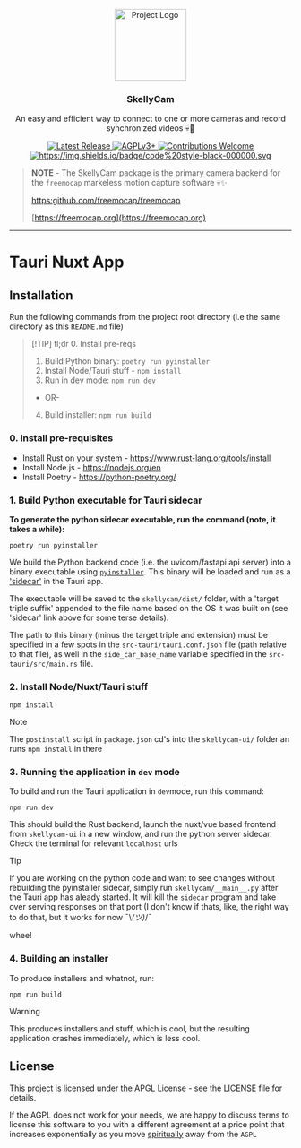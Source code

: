 <p align="center">
    <img src="https://github.com/freemocap/skellycam/blob/main/skellycam/shared/skellycam-logo/skellycam-logo.svg" height="128" alt="Project Logo">
</p>
<h3 align="center">SkellyCam</h3>
<p align="center"> An easy and efficient way to connect to one or more cameras and record synchronized videos 💀📸</p>
<p align="center">
    <a href="https://github.com/freemocap/fast-camera-capture/releases/latest">
        <img src="https://img.shields.io/github/release/freemocap/fast-camera-capture.svg" alt="Latest Release">
    </a>
    <a href="https://github.com/freemocap/fast-camera-capture/blob/main/LICENSE">
        <img src="https://img.shields.io/badge/license-AGPLv3+-blue.svg" alt="AGPLv3+">
    </a>
    <a href="https://github.com/freemocap/fast-camera-capture/issues">
        <img src="https://img.shields.io/badge/contributions-almost-ff69b4.svg" alt="Contributions Welcome">
    </a>
  <a href="https://github.com/psf/black">
    <img alt="https://img.shields.io/badge/code%20style-black-000000.svg" src="https://img.shields.io/badge/code%20style-black-000000.svg">
  </a>
</p>


> **NOTE** - The SkellyCam package is the primary camera backend for the `freemocap` markeless motion capture software
> 💀✨
>
> [https:github.com/freemocap/freemocap](https:github.com/freemocap/freemocap)
>
>[https://freemocap.org](https://freemocap.org)

---

# Tauri Nuxt App

## Installation

Run the following commands from the project root directory (i.e the same directory as this `README.md` file)

> [!TIP] tl;dr
> 0. Install pre-reqs
> 1. Build Python binary: `poetry run pyinstaller`
> 2. Install Node/Tauri stuff - `npm install`
> 3. Run in dev mode: `npm run dev`
> - OR-
> 4. Build installer: `npm run build`

### 0. Install pre-requisites
- Install Rust on your system - https://www.rust-lang.org/tools/install
- Install Node.js - https://nodejs.org/en
- Install Poetry - https://python-poetry.org/

### 1. Build Python executable for Tauri sidecar

**To generate the python sidecar executable, run the command (note, it takes a while):**

```
poetry run pyinstaller
```

We build the Python backend code (i.e. the uvicorn/fastapi api server) into a binary executable using [
`pyinstaller`](skellycam/utilities/build_pyinstaller_executable.py). This binary will be loaded and run as
a ['sidecar'](https://tauri.app/v1/guides/building/sidecar/) in the Tauri app.

The executable will be saved to the `skellycam/dist/` folder, with a 'target triple suffix' appended to the file name
based on the OS it was built on (see 'sidecar' link above for some terse details).

The path to this binary (minus the target triple and extension) must be specified in a few spots in the
`src-tauri/tauri.conf.json` file (path relative to that file), as well in the `side_car_base_name` variable specified in
the `src-tauri/src/main.rs` file.



### 2. Install Node/Nuxt/Tauri stuff

```
npm install
```
> [!NOTE]
> The `postinstall` script in `package.json` cd's into the `skellycam-ui/` folder an runs `npm install` in there

### 3. Running the application in `dev` mode

To build and run the Tauri application in `dev`mode, run this command:
```
npm run dev
```

This should build the Rust backend, launch the nuxt/vue based frontend from `skellycam-ui` in a new window, and run the
python server sidecar. Check the terminal for relevant `localhost` urls

> [!TIP]
> If you are working on the python code and want to see changes without rebuilding the pyinstaller sidecar, simply run
`skellycam/__main__.py` after the Tauri app has aleady started. It will kill the `sidecar` program and take over serving
> responses on that port
> (I don't know if thats, like, the right way to do that, but it works for now ¯\\_(ツ)_/¯

whee!

### 4. Building an installer

To produce installers and whatnot, run:

```
npm run build
```

> [!WARNING]
> This produces installers and stuff, which is cool, but the resulting application crashes immediately, which is less
> cool.


## License

This project is licensed under the APGL License - see the [LICENSE](LICENSE) file for details.

If the AGPL does not work for your needs, we are happy to discuss terms to license this software to you with a different
agreement at a price point that increases exponentially as you
move [spiritually](https://www.gnu.org/philosophy/open-source-misses-the-point.en.html) away from the `AGPL`
